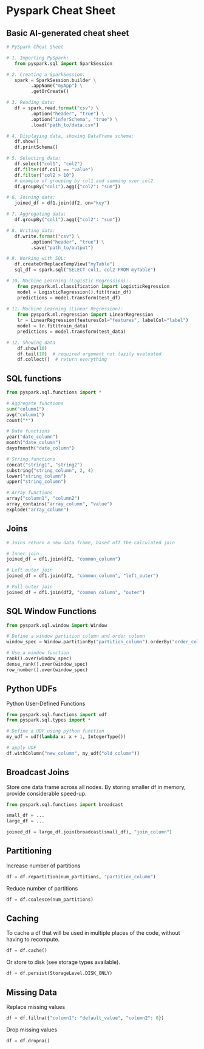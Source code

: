 # Pyspark Cheat Sheet

## Basic AI-generated cheat sheet

```python
# PySpark Cheat Sheet

# 1. Importing PySpark:
   from pyspark.sql import SparkSession

# 2. Creating a SparkSession:
   spark = SparkSession.builder \
         .appName("myApp") \
         .getOrCreate()

# 3. Reading data:
   df = spark.read.format("csv") \
         .option("header", "true") \
         .option("inferSchema", "true") \
         .load("path_to/data.csv")

# 4. Displaying data, showing DataFrame schema:
   df.show()
   df.printSchema()

# 5. Selecting data:
   df.select("col1", "col2")
   df.filter(df.col1 == "value")
   df.filter("col2 > 10")
   # example of grouping by col1 and summing over col2
   df.groupBy("col1").agg({"col2": "sum"})

# 6. Joining data:
   joined_df = df1.join(df2, on="key")

# 7. Aggregating data:
   df.groupBy("col1").agg({"col2": "sum"})

# 8. Writing data:
   df.write.format("csv") \
         .option("header", "true") \
         .save("path_to/output")

# 9. Working with SQL:
   df.createOrReplaceTempView("myTable")
   sql_df = spark.sql("SELECT col1, col2 FROM myTable")

# 10. Machine Learning (Logistic Regression):
    from pyspark.ml.classification import LogisticRegression
    model = LogisticRegression().fit(train_df)
    predictions = model.transform(test_df)
    
# 11. Machine Learning (Linear Regression):
    from pyspark.ml.regression import LinearRegression
    lr = LinearRegression(featuresCol="features", labelCol="label")
    model = lr.fit(train_data)
    predictions = model.transform(test_data)

# 12. Showing data
    df.show(10)
    df.tail(10)  # required argument not lazily evaluated
    df.collect()  # return everything
```

## SQL functions

```python
from pyspark.sql.functions import *

# Aggregate functions
sum("column1")
avg("column1")
count("*")

# Date functions
year("date_column")
month("date_column")
dayofmonth("date_column")

# String functions
concat("string1", "string2")
substring("string_column", 2, 4)
lower("string_column")
upper("string_column")

# Array functions
array("column1", "column2")
array_contains("array_column", "value")
explode("array_column")
```

## Joins

```python
# Joins return a new data frame, based off the calculated join

# Inner join
joined_df = df1.join(df2, "common_column")

# Left outer join
joined_df = df1.join(df2, "common_column", "left_outer")

# Full outer join
joined_df = df1.join(df2, "common_column", "outer")
```

## SQL Window Functions

```python
from pyspark.sql.window import Window

# Define a window partition column and order column
window_spec = Window.partitionBy("partition_column").orderBy("order_column")

# Use a window function
rank().over(window_spec)
dense_rank().over(window_spec)
row_number().over(window_spec)
```

## Python UDFs

Python User-Defined Functions

```python
from pyspark.sql.functions import udf
from pyspark.sql.types import *

# Define a UDF using python function
my_udf = udf(lambda x: x + 1, IntegerType())

# apply UDF
df.withColumn("new_column", my_udf("old_column"))
```

## Broadcast Joins

Store one data frame across all nodes. By storing smaller df in memory, provide considerable speed-up.

```python
from pyspark.sql.functions import broadcast

small_df = ...
large_df = ...

joined_df = large_df.join(broadcast(small_df), "join_column")
```

## Partitioning

Increase number of partitions
```python
df = df.repartition(num_partitions, "partition_column")
```

Reduce number of partitions
```python
df = df.coalesce(num_partitions)
```

## Caching

To cache a df that will be used in multiple places of the code, without having to recompute.
```python
df = df.cache()
```

Or store to disk (see storage types available).
```python
df = df.persist(StorageLevel.DISK_ONLY)
```

## Missing Data

Replace missing values
```python
df = df.fillna({"column1": "default_value", "column2": 0})
```

Drop missing values
```python
df = df.dropna()
```